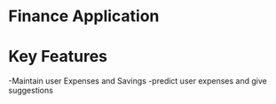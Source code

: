 # Finance Application

# Key Features
-Maintain user Expenses and Savings
-predict user expenses and give suggestions
